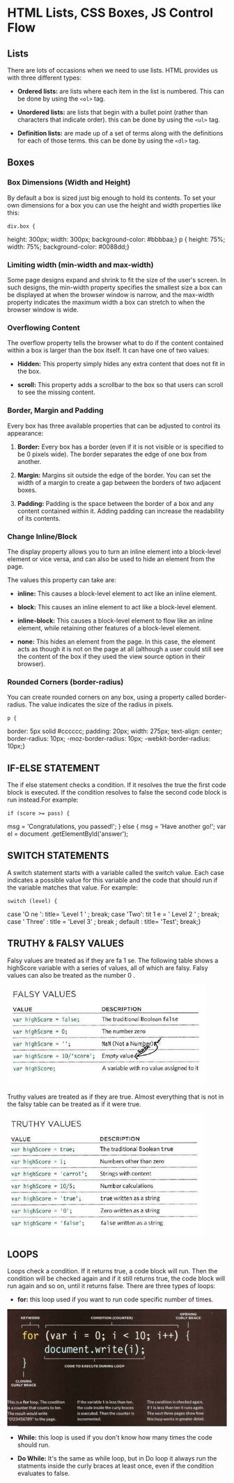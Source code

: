 # HTML Lists, CSS Boxes, JS Control Flow

## Lists

There are lots of occasions when we need to use lists. HTML provides us with three different types:

* **Ordered lists:** are lists where each item in the list is numbered. This can be done by using the `<ol>` tag.

* **Unordered lists:** are lists that begin with a bullet point (rather than characters that indicate order). this can be done by using the `<ul>` tag.

* **Definition lists:** are made up of a set of terms along with the definitions for each of those terms. this can be done by using the `<dl>` tag.

## Boxes

### Box Dimensions (Width and Height)

By default a box is sized just big enough to hold its contents. To set your own dimensions for a box you can use the height and width properties like this:

    div.box {
height: 300px;
width: 300px;
background-color: #bbbbaa;}
p {
height: 75%;
width: 75%;
background-color: #0088dd;}

### Limiting width (min-width and max-width)

Some page designs expand and shrink to fit the size of the user's screen. In such designs, the min-width property specifies the smallest size a box can be displayed at when the browser window is narrow, and the max-width property indicates the maximum width a box can stretch to when the browser window is wide.

### Overflowing Content

The overflow property tells the browser what to do if the content contained within a box is larger than the box itself. It can have one of two values:

* **Hidden:** This property simply hides any extra content that does not fit in the box. 

* **scroll:** This property adds a scrollbar to the box so that users can scroll to see the missing content.

### Border, Margin and Padding

Every box has three available properties that can be adjusted to control its appearance:

1. **Border:** Every box has a border (even if it is not visible or is specified to be 0 pixels wide). The border separates the edge of one box from another.

2. **Margin:** Margins sit outside the edge of the border. You can set the width of a margin to create a gap between the borders of two adjacent boxes.

3. **Padding:** Padding is the space between the border of a box and any content contained within it. Adding padding can increase the readability of its contents.

### Change Inline/Block

The display property allows you to turn an inline element into a block-level element or vice versa, and can also be used to hide an element from the page.

The values this property can take are:

* **inline:** This causes a block-level element to act like an inline element.

* **block:** This causes an inline element to act like a block-level element.

* **inline-block:** This causes a block-level element to flow like an inline element, while retaining other features of a block-level element.

* **none:** This hides an element from the page. In this case, the element acts as though it is not on the page at all (although a user could still see the content of the box if they used the view source option in their browser).

### Rounded Corners (border-radius)

You can create rounded corners on any box, using a property called border-radius. The value indicates the size of the radius in pixels.

    p {
border: 5px solid #cccccc;
padding: 20px;
width: 275px;
text-align: center;
border-radius: 10px;
-moz-border-radius: 10px;
-webkit-border-radius: 10px;}

## IF-ELSE STATEMENT

The if else statement checks a condition.
If it resolves the true the first code block is executed.
If the condition resolves to false the second code block is run instead.For example:

    if (score >= pass) {
msg = 'Congratulations, you passed!';
} else {
msg = 'Have another go!';
var el = document .getElementByld('answer');

## SWITCH STATEMENTS

A switch statement starts with a variable called the switch value. Each case indicates a possible value for this variable and the code that should run if the variable matches that value. For example:

    switch (level) {
case 'O ne ':
title= 'Level 1 ' ;
break;
case 'Two':
tit 1 e = ' Level 2 ' ;
break;
case ' Three' :
title = 'Level 3' ;
break ;
default :
title= 'Test';
break;}

## TRUTHY & FALSY VALUES

Falsy values are treated as if they are fa 1 se. The following table shows a highScore variable with a series of values, all of which are falsy. Falsy values can also be treated as the number 0 .

![](images/Read03-1.JPG)

Truthy values are treated as if they are true. Almost everything that is not in the falsy table can be treated as if it were true.

![](images/Read03-2.JPG)

## LOOPS

Loops check a condition. If it returns true, a code block will run.
Then the condition will be checked again and if it still returns true, the code block will run again and so on, until it returns false. There are three types of loops:

* **for:** this loop used if you want to run code specific number of times.

![](../Images/Read05-5.JPG)

* **While:** this loop is used if you don't know how many times the code should run.

* **Do While:** It's the same as while loop, but in Do loop it always run the statments inside the curly braces at least once, even if the condition evaluates to false.

